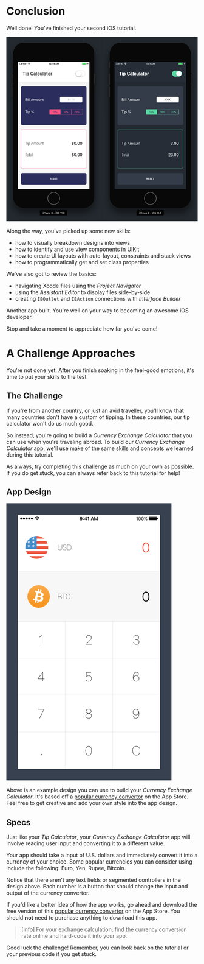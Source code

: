 # Conclusion

Well done! You've finished your second iOS tutorial.

![Finished App](assets/finished_app.png)

Along the way, you've picked up some new skills:

- how to visually breakdown designs into views
- how to identify and use view components in UIKit
- how to create UI layouts with auto-layout, constraints and stack views
- how to programmatically get and set class properties

We've also got to review the basics:

- navigating Xcode files using the _Project Navigator_
- using the _Assistant Editor_ to display files side-by-side
- creating `IBOutlet` and `IBAction` connections with _Interface Builder_

Another app built. You're well on your way to becoming an awesome iOS developer.

Stop and take a moment to appreciate how far you've come!

# A Challenge Approaches

You're not done yet. After you finish soaking in the feel-good emotions, it's time to put your skills to the test.

## The Challenge

If you're from another country, or just an avid traveller, you'll know that many countries don't have a custom of tipping. In these countries, our tip calculator won't do us much good.

So instead, you're going to build a _Currency Exchange Calculator_ that you can use when you're traveling abroad. To build our _Currency Exchange Calculator_ app, we'll use make of the same skills and concepts we learned during this tutorial.

As always, try completing this challenge as much on your own as possible. If you do get stuck, you can always refer back to this tutorial for help!

## App Design

![Currency Exchange Design](assets/currency_xc_design.png)

Above is an example design you can use to build your _Currency Exchange Calculator_. It's based off a [popular currency convertor](https://itunes.apple.com/us/app/currency-converter/id628148586?mt=8) on the App Store. Feel free to get creative and add your own style into the app design.

## Specs

Just like your _Tip Calculator_, your _Currency Exchange Calculator_ app will involve reading user input and converting it to a different value.

Your app should take a input of U.S. dollars and immediately convert it into a currency of your choice. Some popular currencies you can consider using include the following: Euro, Yen, Rupee, Bitcoin.

Notice that there aren't any text fields or segmented controllers in the design above. Each number is a button that should change the input and output of the currency convertor.

If you'd like a better idea of how the app works, go ahead and download the free version of this [popular currency convertor](https://itunes.apple.com/us/app/currency-converter/id628148586?mt=8) on the App Store. You should **not** need to purchase anything to download this app.

> [info]
For your exchange calculation, find the currency conversion rate online and hard-code it into your app.

Good luck the challenge! Remember, you can look back on the tutorial or your previous code if you get stuck.
